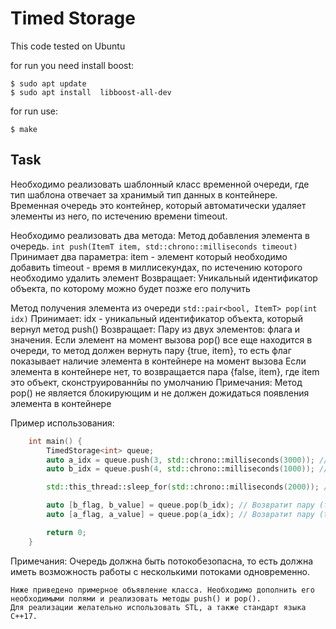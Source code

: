 # Timed Storage

This code tested on Ubuntu


for run you need install boost: 
```
$ sudo apt update
$ sudo apt install  libboost-all-dev
``` 
for run use:

```
$ make 
```

## Task
Необходимо реализовать шаблонный класс временной очереди, где тип шаблона отвечает за хранимый тип данных в контейнере.
Временная очередь это контейнер, который автоматически удаляет элементы из него, по истечению времени timeout.

Необходимо реализовать два метода:
Метод добавления элемента в очередь.
    `int push(ItemT item, std::chrono::milliseconds timeout)`
    Принимает два параметра:
        item - элемент который необходимо добавить
        timeout - время в миллисекундах, по истечению которого необходимо удалить элемент
    Возвращает:
        Уникальный идентификатор объекта, по которому можно будет позже его получить

Метод получения элемента из очереди
    `std::pair<bool, ItemT> pop(int idx)`
    Принимает:
        idx - уникальный идентификатор объекта, который вернул метод push()
    Возвращает:
        Пару из двух элементов: флага и значения.
        Если элемент на момент вызова pop() все еще находится в очереди, то метод должен вернуть
        пару {true, item}, то есть флаг показывает наличие элемента в контейнере на момент вызова
        Если элемента в контейнере нет, то возвращается пара {false, item}, где item это объект, сконструированнйы по умолчанию
    Примечания:
        Метод pop() не является блокирующим и не должен дожидаться появления элемента в контейнере

Пример использования:
```cpp
    int main() {
        TimedStorage<int> queue;
        auto a_idx = queue.push(3, std::chrono::milliseconds(3000)); // Добавляем элемент с таймаутом 3 секунды
        auto b_idx = queue.push(4, std::chrono::milliseconds(1000)); // Добавляем элемент с таймаутом 1 секунда

        std::this_thread::sleep_for(std::chrono::milliseconds(2000)); // Ждем 2 секунды

        auto [b_flag, b_value] = queue.pop(b_idx); // Возвратит пару (false, 0)
        auto [a_flag, a_value] = queue.pop(a_idx); // Возвратит пару (true, 3)

        return 0;
    }
```

Примечания:
    Очередь должна быть потокобезопасна, то есть должна иметь возможность работы с несколькими потоками одновременно.



    Ниже приведено примерное объявление класса. Необходимо дополнить его необходимыми полями и реализовать методы push() и pop().
    Для реализации желательно использовать STL, а также стандарт языка C++17.
